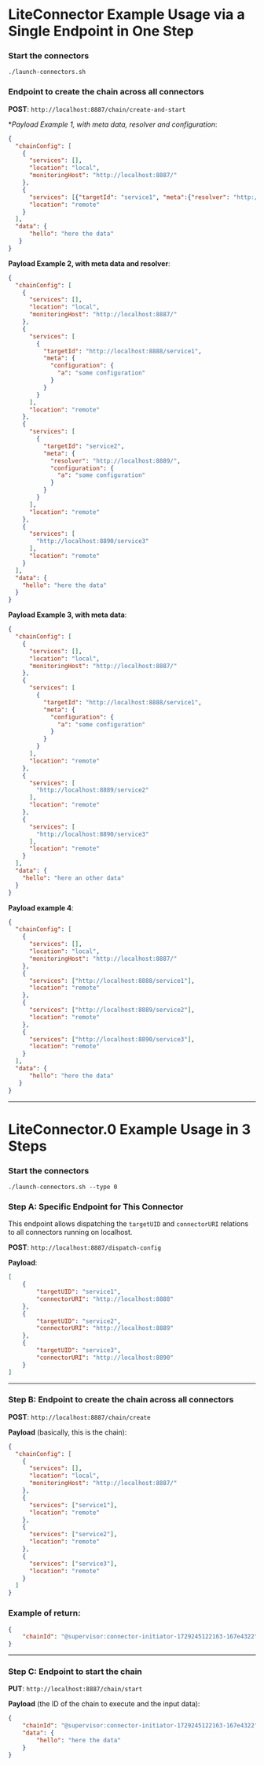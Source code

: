 # LiteConnector Example Usage via a Single Endpoint in One Step

### Start the connectors

```
./launch-connectors.sh
```

### **Endpoint to create the chain across all connectors**

**POST**: `http://localhost:8887/chain/create-and-start`

**Payload Example 1, with meta data, resolver and configuration*:

```json
{
  "chainConfig": [
    {
      "services": [],
      "location": "local",
      "monitoringHost": "http://localhost:8887/"
    },
    {
      "services": [{"targetId": "service1", "meta":{"resolver": "http://localhost:8888/", "configuration":{"a": "some configuration"}}}],
      "location": "remote"
    }
  ],
  "data": {
      "hello": "here the data"
   }
}
```

**Payload Example 2, with meta data and resolver**:

```json
{
  "chainConfig": [
    {
      "services": [],
      "location": "local",
      "monitoringHost": "http://localhost:8887/"
    },
    {
      "services": [
        {
          "targetId": "http://localhost:8888/service1",
          "meta": {
            "configuration": {
              "a": "some configuration"
            }
          }
        }
      ],
      "location": "remote"
    },
    {
      "services": [
        {
          "targetId": "service2",
          "meta": {
            "resolver": "http://localhost:8889/",
            "configuration": {
              "a": "some configuration"
            }
          }
        }
      ],
      "location": "remote"
    },
    {
      "services": [
        "http://localhost:8890/service3"
      ],
      "location": "remote"
    }
  ],
  "data": {
    "hello": "here the data"
  }
}
```

**Payload Example 3, with meta data**:

```json
{
  "chainConfig": [
    {
      "services": [],
      "location": "local",
      "monitoringHost": "http://localhost:8887/"
    },
    {
      "services": [
        {
          "targetId": "http://localhost:8888/service1",
          "meta": {
            "configuration": {
              "a": "some configuration"
            }
          }
        }
      ],
      "location": "remote"
    },
    {
      "services": [
        "http://localhost:8889/service2"
      ],
      "location": "remote"
    },
    {
      "services": [
        "http://localhost:8890/service3"
      ],
      "location": "remote"
    }
  ],
  "data": {
    "hello": "here an other data"
  }
}

```

**Payload example 4**:

```json
{
  "chainConfig": [
    {
      "services": [],
      "location": "local",
      "monitoringHost": "http://localhost:8887/"
    },
    {
      "services": ["http://localhost:8888/service1"],
      "location": "remote"
    },
    {
      "services": ["http://localhost:8889/service2"],
      "location": "remote"
    },
    {
      "services": ["http://localhost:8890/service3"],
      "location": "remote"
    }
  ],
  "data": {
      "hello": "here the data"
   }
}
```

---

# LiteConnector.0 Example Usage in 3 Steps

### Start the connectors

```
./launch-connectors.sh --type 0
```

### Step A: **Specific Endpoint for This Connector**

This endpoint allows dispatching the `targetUID` and `connectorURI` relations to all connectors running on localhost.

**POST**: `http://localhost:8887/dispatch-config`

**Payload**:

```json
[
    {
        "targetUID": "service1",
        "connectorURI": "http://localhost:8888"
    },
    {
        "targetUID": "service2",
        "connectorURI": "http://localhost:8889"
    },
    {
        "targetUID": "service3",
        "connectorURI": "http://localhost:8890"
    }
]
```

---

### Step B: **Endpoint to create the chain across all connectors**

**POST**: `http://localhost:8887/chain/create`

**Payload** (basically, this is the chain):

```json
{
  "chainConfig": [
    {
      "services": [],
      "location": "local",
      "monitoringHost": "http://localhost:8887/"
    },
    {
      "services": ["service1"],
      "location": "remote"
    },
    {
      "services": ["service2"],
      "location": "remote"
    },
    {
      "services": ["service3"],
      "location": "remote"
    }
  ]
}
```

### Example of return:

```json
{
    "chainId": "@supervisor:connector-initiator-1729245122163-167e4322"
}
```

---

### Step C: **Endpoint to start the chain**

**PUT**: `http://localhost:8887/chain/start`

**Payload** (the ID of the chain to execute and the input data):

```json
{
    "chainId": "@supervisor:connector-initiator-1729245122163-167e4322",
    "data": {
        "hello": "here the data"
    }
}
```
